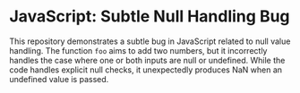 # JavaScript: Subtle Null Handling Bug

This repository demonstrates a subtle bug in JavaScript related to null value handling. The function `foo` aims to add two numbers, but it incorrectly handles the case where one or both inputs are null or undefined.  While the code handles explicit null checks, it unexpectedly produces NaN when an undefined value is passed.